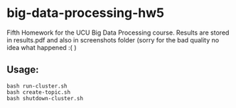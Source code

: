# big-data-processing-hw5
Fifth Homework for the UCU Big Data Processing course.
Results are stored in results.pdf and also in screenshots folder (sorry for the bad quality no idea what happened :( )

## Usage:
```
bash run-cluster.sh
bash create-topic.sh
bash shutdown-cluster.sh
```
